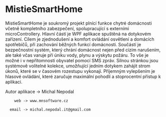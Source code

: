 # MistieSmartHome

MistieSmartHome je soukromý projekt plnící funkce chytré domácnosti včetně kompletního zabezpečení, spolupracující s externími microControllery. 
Hlavní částí je WPF aplikace spuštěná na dotykovém zařízení. Cílem je zjednodušení a komfort ovládání osvětlení a domácích spotřebičů, při zachování
běžných funkcí domácnosti. Součástí je bezpečnostní systém, který chrání domácnost nejen před cizím narušením, ale také včas varuje při úniku vody,
plynu a výskytu požáru. To vše je možné i v nepřítomnosti obyvatel pomocí SMS zpráv. Silnou stránkou jsou systémově volitelné kolekce, umožňující jedním
dotykem zahájit strom úkonů, které se v časovém rozestupu vykonají. Příjemným vylepšením je hlasové ovládání, které zaručuje maximální pohodlí a stoprocentní
přístup k aplikaci.


Autor aplikace  ->  Michal Nepodal

	    web -> www.mnsoftware.cz
	
	  email -> michal.nepodal.it@gmail.com
	

